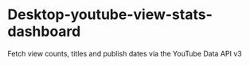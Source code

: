 # Desktop-youtube-view-stats-dashboard
Fetch view counts, titles and publish dates via the YouTube Data API v3
